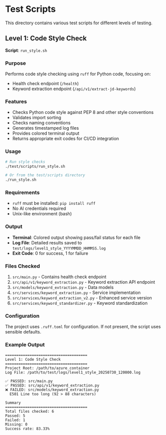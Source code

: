 # Test Scripts

This directory contains various test scripts for different levels of testing.

## Level 1: Code Style Check

**Script**: `run_style.sh`

### Purpose
Performs code style checking using `ruff` for Python code, focusing on:
- Health check endpoint (`/health`)
- Keyword extraction endpoint (`/api/v1/extract-jd-keywords`)

### Features
- Checks Python code style against PEP 8 and other style conventions
- Validates import sorting
- Checks naming conventions
- Generates timestamped log files
- Provides colored terminal output
- Returns appropriate exit codes for CI/CD integration

### Usage
```bash
# Run style checks
./test/scripts/run_style.sh

# Or from the test/scripts directory
./run_style.sh
```

### Requirements
- `ruff` must be installed: `pip install ruff`
- No AI credentials required
- Unix-like environment (bash)

### Output
- **Terminal**: Colored output showing pass/fail status for each file
- **Log File**: Detailed results saved to `test/logs/level1_style_YYYYMMDD_HHMMSS.log`
- **Exit Code**: 0 for success, 1 for failure

### Files Checked
1. `src/main.py` - Contains health check endpoint
2. `src/api/v1/keyword_extraction.py` - Keyword extraction API endpoint
3. `src/models/keyword_extraction.py` - Data models
4. `src/services/keyword_extraction.py` - Service implementation
5. `src/services/keyword_extraction_v2.py` - Enhanced service version
6. `src/services/keyword_standardizer.py` - Keyword standardization

### Configuration
The project uses `.ruff.toml` for configuration. If not present, the script uses sensible defaults.

### Example Output
```
=====================================
Level 1: Code Style Check
=====================================
Project Root: /path/to/azure_container
Log File: /path/to/test/logs/level1_style_20250730_120000.log

✅ PASSED: src/main.py
✅ PASSED: src/api/v1/keyword_extraction.py
❌ FAILED: src/models/keyword_extraction.py
  E501 Line too long (92 > 88 characters)

Summary
=====================================
Total files checked: 6
Passed: 5
Failed: 1
Missing: 0
Success rate: 83.33%
```